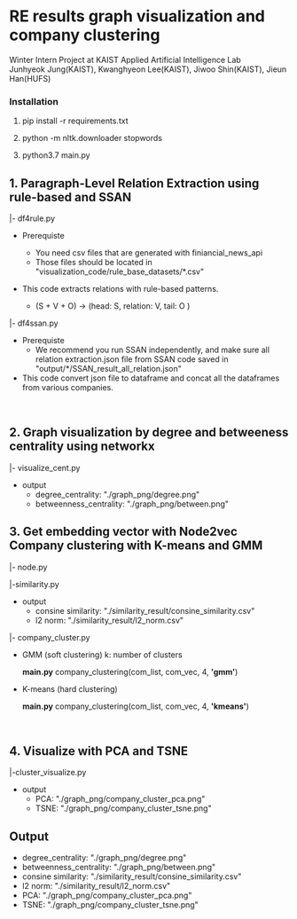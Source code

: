 # RE results graph visualization and company clustering
Winter Intern Project at KAIST Applied Artificial Intelligence Lab  
Junhyeok Jung(KAIST), Kwanghyeon Lee(KAIST), Jiwoo Shin(KAIST), Jieun Han(HUFS)


### Installation

1. pip install -r requirements.txt

2. python -m nltk.downloader stopwords 

3. python3.7 main.py



## 1. Paragraph-Level Relation Extraction using rule-based and SSAN

|- df4rule.py

 * Prerequiste
   + You need csv files that are generated with finiancial_news_api
   + Those files should be located in "visualization_code/rule_base_datasets/*.csv"

 * This code extracts relations with rule-based patterns.
   + (S + V + O) -> (head: S, relation: V, tail: O )

|- df4ssan.py

+ Prerequiste
  + We recommend you run SSAN independently, and make sure all relation extraction.json file from SSAN code saved in "output/*/SSAN_result_all_relation.json"
+ This code convert json file to dataframe and concat all the dataframes from various companies.

​	



## 2. Graph visualization by degree and betweeness centrality using networkx

|- visualize_cent.py  

* output
  + degree_centrality: "./graph_png/degree.png"
  + betweenness_centrality: "./graph_png/between.png"



## 3. Get embedding vector with Node2vec Company clustering with K-means and GMM

|- node.py

|-similarity.py

* output
  * consine similarity: "./similarity_result/consine_similarity.csv"
  * l2 norm: "./similarity_result/l2_norm.csv"

|- company_cluster.py

- GMM (soft clustering)  k: number of clusters

  **main.py**	company_clustering(com_list, com_vec, 4, **'gmm'**)

- K-means (hard clustering)

  **main.py**	company_clustering(com_list, com_vec, 4, **'kmeans'**)



​	

## 4. Visualize with PCA and TSNE

|-cluster_visualize.py 

* output
  * PCA: "./graph_png/company_cluster_pca.png"
  * TSNE: "./graph_png/company_cluster_tsne.png"



## Output

* degree_centrality: "./graph_png/degree.png"
* betweenness_centrality: "./graph_png/between.png"
* consine similarity: "./similarity_result/consine_similarity.csv"
* l2 norm: "./similarity_result/l2_norm.csv"
* PCA: "./graph_png/company_cluster_pca.png"
* TSNE: "./graph_png/company_cluster_tsne.png"
